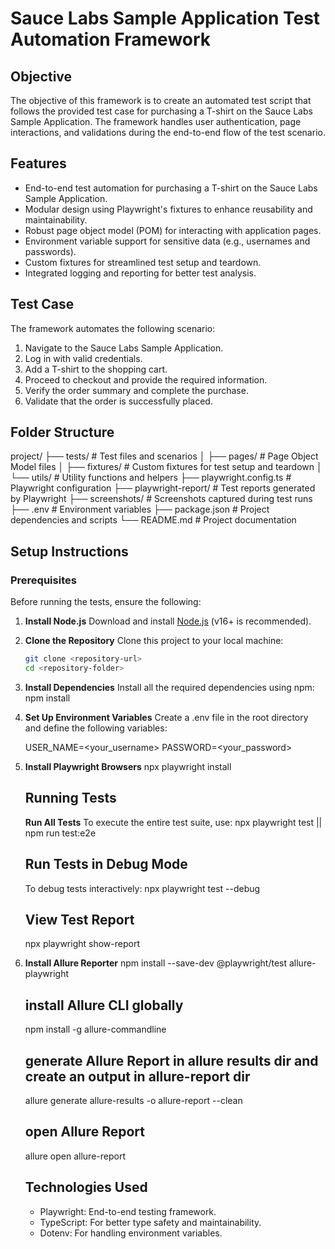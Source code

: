 # Sauce Labs Sample Application Test Automation Framework

## Objective

The objective of this framework is to create an automated test script that follows the provided test case for purchasing a T-shirt on the Sauce Labs Sample Application. The framework handles user authentication, page interactions, and validations during the end-to-end flow of the test scenario.

## Features

- End-to-end test automation for purchasing a T-shirt on the Sauce Labs Sample Application.
- Modular design using Playwright's fixtures to enhance reusability and maintainability.
- Robust page object model (POM) for interacting with application pages.
- Environment variable support for sensitive data (e.g., usernames and passwords).
- Custom fixtures for streamlined test setup and teardown.
- Integrated logging and reporting for better test analysis.

## Test Case

The framework automates the following scenario:

1. Navigate to the Sauce Labs Sample Application.
2. Log in with valid credentials.
3. Add a T-shirt to the shopping cart.
4. Proceed to checkout and provide the required information.
5. Verify the order summary and complete the purchase.
6. Validate that the order is successfully placed.

## Folder Structure

project/
├── tests/ # Test files and scenarios
│ ├── pages/ # Page Object Model files
│ ├── fixtures/ # Custom fixtures for test setup and teardown
│ └── utils/ # Utility functions and helpers
├── playwright.config.ts # Playwright configuration
├── playwright-report/ # Test reports generated by Playwright
├── screenshots/ # Screenshots captured during test runs
├── .env # Environment variables
├── package.json # Project dependencies and scripts
└── README.md # Project documentation

## Setup Instructions

### Prerequisites

Before running the tests, ensure the following:

1. **Install Node.js**
   Download and install [Node.js](https://nodejs.org) (v16+ is recommended).

2. **Clone the Repository**
   Clone this project to your local machine:

   ```bash
   git clone <repository-url>
   cd <repository-folder>

   ```

3. **Install Dependencies**
   Install all the required dependencies using npm:
   npm install

4. **Set Up Environment Variables**
   Create a .env file in the root directory and define the following variables:

   USER_NAME=<your_username>
   PASSWORD=<your_password>

5. **Install Playwright Browsers**
   npx playwright install

   ## Running Tests

   **Run All Tests**
   To execute the entire test suite, use:
   npx playwright test || npm run test:e2e

   ## Run Tests in Debug Mode

   To debug tests interactively:
   npx playwright test --debug

   ## View Test Report

   npx playwright show-report

6. **Install Allure Reporter**
   npm install --save-dev @playwright/test allure-playwright

   ## install Allure CLI globally

   npm install -g allure-commandline

   ## generate Allure Report in allure results dir and create an output in allure-report dir

   allure generate allure-results -o allure-report --clean

   ## open Allure Report

   allure open allure-report

   ## Technologies Used

   - Playwright: End-to-end testing framework.
   - TypeScript: For better type safety and maintainability.
   - Dotenv: For handling environment variables.
